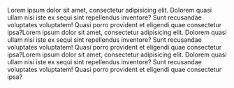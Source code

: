 Lorem ipsum dolor sit amet, consectetur adipisicing elit. Dolorem quasi ullam nisi iste ex sequi sint repellendus inventore? Sunt recusandae voluptates voluptatem! Quasi porro provident et eligendi quae consectetur ipsa?Lorem ipsum dolor sit amet, consectetur adipisicing elit. Dolorem quasi ullam nisi iste ex sequi sint repellendus inventore? Sunt recusandae voluptates voluptatem! Quasi porro provident et eligendi quae consectetur ipsa?Lorem ipsum dolor sit amet, consectetur adipisicing elit. Dolorem quasi ullam nisi iste ex sequi sint repellendus inventore? Sunt recusandae voluptates voluptatem! Quasi porro provident et eligendi quae consectetur ipsa?